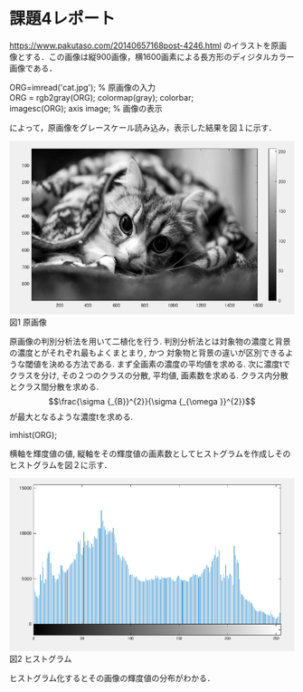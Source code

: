 # 課題4レポート

https://www.pakutaso.com/20140657168post-4246.html のイラストを原画像とする．この画像は縦900画像，横1600画素による長方形のディジタルカラー画像である．

ORG=imread('cat.jpg'); % 原画像の入力  
ORG = rgb2gray(ORG); colormap(gray); colorbar;  
imagesc(ORG); axis image; % 画像の表示

によって，原画像をグレースケール読み込み，表示した結果を図１に示す．

![原画像](https://github.com/luna3p/lecture_image_processing/blob/master/image/image4_1.PNG?raw=true)  
図1 原画像

原画像の判別分析法を用いて二植化を行う. 判別分析法とは対象物の濃度と背景の濃度とがそれぞれ最もよくまとまり, かつ
対象物と背景の違いが区別できるような閾値を決める方法である. まず全画素の濃度の平均値を求める. 次に濃度tでクラスを分け, その２つのクラスの分散, 平均値, 画素数を求める. クラス内分散とクラス間分散を求める.  
$$\frac{\sigma {_{B}}^{2}}{\sigma {_{\omega }}^{2}}$$
が最大となるような濃度tを求める. 


imhist(ORG);

横軸を輝度値の値, 縦軸をその輝度値の画素数としてヒストグラムを作成しそのヒストグラムを図２に示す．

![原画像](https://github.com/luna3p/lecture_image_processing/blob/master/image/image4_2.PNG?raw=true)  
図2 ヒストグラム


ヒストグラム化するとその画像の輝度値の分布がわかる．
